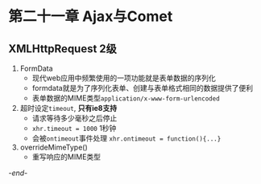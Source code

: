 # 第二十一章 Ajax与Comet

## XMLHttpRequest 2级
1. FormData
    * 现代web应用中频繁使用的一项功能就是表单数据的序列化
    * formdata就是为了序列化表单、创建与表单格式相同的数据提供了便利
    * 表单数据的MIME类型`application/x-www-form-urlencoded`
2. 超时设定`timeout`, **只有ie8支持**
    * 请求等待多少毫秒之后停止
    * `xhr.timeout = 1000` 1秒钟
    * 会被`ontimeout`事件处理 `xhr.ontimeout = function(){...}`
3. overrideMimeType()
    * 重写响应的MIME类型

*-end-*
